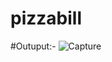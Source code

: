# pizzabill
#Outuput:-
![Capture](https://user-images.githubusercontent.com/109781546/200487247-6ea48cf7-1512-4d9a-8e57-c847daad4016.PNG)
